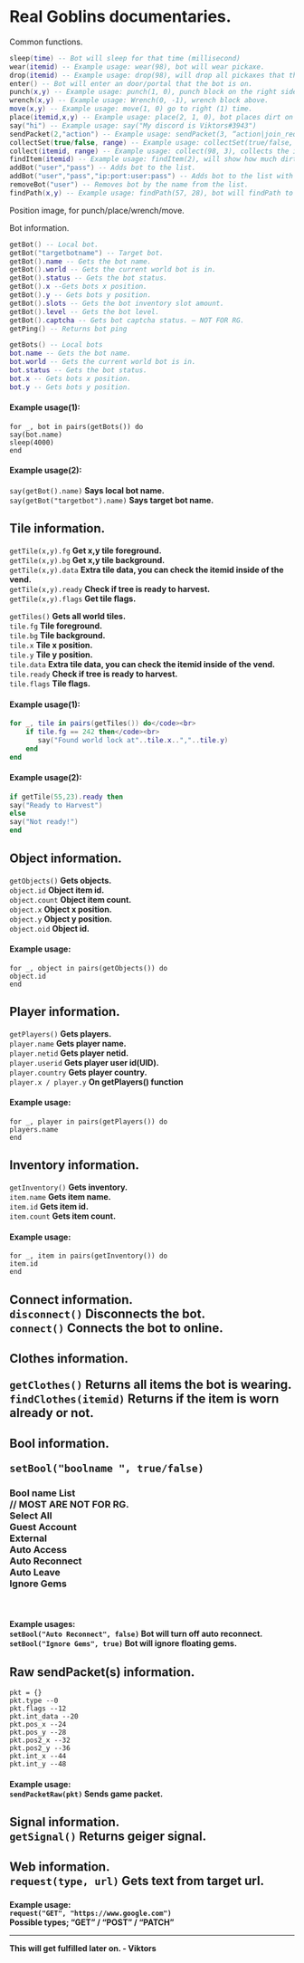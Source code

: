 <h1 class="code-line" data-line-start=0 data-line-end=1 ><a id="Real_Goblins_documentaries_0"></a>Real Goblins documentaries.</h1>
<p class="has-line-data" data-line-start="2" data-line-end="21">Common functions.<br>
  
```lua
sleep(time) -- Bot will sleep for that time (millisecond)
wear(itemid) -- Example usage: wear(98), bot will wear pickaxe.
drop(itemid) -- Example usage: drop(98), will drop all pickaxes that the bot has.
enter() -- Bot will enter an door/portal that the bot is on.
punch(x,y) -- Example usage: punch(1, 0), punch block on the right side of bot.
wrench(x,y) -- Example usage: Wrench(0, -1), wrench block above.
move(x,y) -- Example usage: move(1, 0) go to right (1) time.
place(itemid,x,y) -- Example usage: place(2, 1, 0), bot places dirt on right side.
say("hi") -- Example usage: say("My discord is Viktors#3943")
sendPacket(2,"action") -- Example usage: sendPacket(3, “action|join_request\nname|” … World … \ninvitedWorld|0").
collectSet(true/false, range) -- Example usage: collectSet(true/false, 3), turns on auto collect.
collect(itemid, range) -- Example usage: collect(98, 3), collects the item in the range.
findItem(itemid) -- Example usage: findItem(2), will show how much dirt bot has.
addBot("user","pass") -- Adds bot to the list.
addBot("user","pass","ip:port:user:pass") -- Adds bot to the list with proxy.
removeBot("user") -- Removes bot by the name from the list.
findPath(x,y) -- Example usage: findPath(57, 28), bot will findPath to (58,29)
```
<p class="has-line-data" data-line-start="22" data-line-end="24">Position image, for punch/place/wrench/move.<br>
<img src="https://cdn.discordapp.com/attachments/1009152912628404266/1120072679651819530/IMG_9451.png" alt=""></p>
<p class="has-line-data" data-line-start="25" data-line-end="37">Bot information.<br>
  
```lua
getBot() -- Local bot.
getBot("targetbotname") -- Target bot.
getBot().name -- Gets the bot name.
getBot().world -- Gets the current world bot is in.
getBot().status -- Gets the bot status.
getBot().x --Gets bots x position.
getBot().y -- Gets bots y position.
getBot().slots -- Gets the bot inventory slot amount.
getBot().level -- Gets the bot level.
getBot().captcha -- Gets bot captcha status. – NOT FOR RG.
getPing() -- Returns bot ping

getBots() -- Local bots
bot.name -- Gets the bot name.
bot.world -- Gets the current world bot is in.
bot.status -- Gets the bot status.
bot.x -- Gets bots x position.
bot.y -- Gets bots y position.
```
<h4 class="has-line-data" data-line-start="45" data-line-end="46">Example usage(1):</h4>
<p class="has-line-data" data-line-start="47" data-line-end="51"><code>for _, bot in pairs(getBots()) do</code><br>
<code>say(bot.name)</code><br>
<code>sleep(4000)</code><br>
<code>end</code></p>
<h4 class="has-line-data" data-line-start="52" data-line-end="53">Example usage(2):</h4>
<p class="has-line-data" data-line-start="54" data-line-end="56"><code>say(getBot().name)</code> <strong>Says local bot name.</strong><br>
<code>say(getBot(&quot;targetbot&quot;).name)</code> <strong>Says target bot name.</strong></p>
<h2 class="code-line" data-line-start=57 data-line-end=58 ><a id="Tile_information_57"></a>Tile information.</h2>
<p class="has-line-data" data-line-start="59" data-line-end="64"><code>getTile(x,y).fg</code> <strong>Get x,y tile foreground.</strong><br>
<code>getTile(x,y).bg</code> <strong>Get x,y tile background.</strong><br>
<code>getTile(x,y).data</code> <strong>Extra tile data, you can check the itemid inside of the vend.</strong><br>
<code>getTile(x,y).ready</code> <strong>Check if tree is ready to harvest.</strong><br>
<code>getTile(x,y).flags</code> <strong>Get tile flags.</strong></p>
<p class="has-line-data" data-line-start="66" data-line-end="74"><code>getTiles()</code> <strong>Gets all world tiles.</strong><br>
<code>tile.fg</code> <strong>Tile foreground.</strong><br>
<code>tile.bg</code> <strong>Tile background.</strong><br>
<code>tile.x</code> <strong>Tile x position.</strong><br>
<code>tile.y</code> <strong>Tile y position.</strong><br>
<code>tile.data</code> <strong>Extra tile data, you can check the itemid inside of the vend.</strong><br>
<code>tile.ready</code> <strong>Check if tree is ready to harvest.</strong><br>
<code>tile.flags</code> <strong>Tile flags.</strong></p>
<h4 class="has-line-data" data-line-start="75" data-line-end="76">Example usage(1):</h4>
<p class="has-line-data" data-line-start="77" data-line-end="82">
  
```lua  
for _, tile in pairs(getTiles()) do</code><br>
    if tile.fg == 242 then</code><br>
       say("Found world lock at"..tile.x..","..tile.y)
    end
end
```
<h4 class="has-line-data" data-line-start="83" data-line-end="84">Example usage(2):</h4>
<p class="has-line-data" data-line-start="85" data-line-end="90">
  
```lua
if getTile(55,23).ready then
say("Ready to Harvest")
else
say("Not ready!")
end
```
<h2 class="has-line-data" data-line-start="91" data-line-end="92">Object information.</h2>
<p class="has-line-data" data-line-start="93" data-line-end="99"><code>getObjects()</code> <strong>Gets objects.</strong><br>
<code>object.id</code> <strong>Object item id.</strong><br>
<code>object.count</code> <strong>Object item count.</strong><br>
<code>object.x</code> <strong>Object x position.</strong><br>
<code>object.y</code> <strong>Object y position.</strong><br>
<code>object.oid</code> <strong>Object id.</strong></p>
<h4 class="has-line-data" data-line-start="100" data-line-end="101">Example usage:</h4>
<p class="has-line-data" data-line-start="102" data-line-end="105"><code>for _, object in pairs(getObjects()) do</code><br>
<code>object.id</code><br>
<code>end</code></p>
<h2 class="has-line-data" data-line-start="106" data-line-end="107">Player information.</h2>
<p class="has-line-data" data-line-start="108" data-line-end="114"><code>getPlayers()</code> <strong>Gets players.</strong><br>
<code>player.name</code> <strong>Gets player name.</strong><br>
<code>player.netid</code> <strong>Gets player netid.</strong><br>
<code>player.userid</code> <strong>Gets player user id(UID).</strong><br>
<code>player.country</code> <strong>Gets player country.</strong><br>
<code>player.x / player.y</code> <strong>On getPlayers() function</strong></p>
<h4 class="has-line-data" data-line-start="115" data-line-end="116">Example usage:</h4>
<p class="has-line-data" data-line-start="117" data-line-end="120"><code>for _, player in pairs(getPlayers()) do</code><br>
<code>players.name</code><br>
<code>end</code></p>
<h2 class="has-line-data" data-line-start="121" data-line-end="122">Inventory information.</h2>
<p class="has-line-data" data-line-start="123" data-line-end="127"><code>getInventory()</code> <strong>Gets inventory.</strong><br>
<code>item.name</code> <strong>Gets item name.</strong><br>
<code>item.id</code> <strong>Gets item id.</strong><br>
<code>item.count</code> <strong>Gets item count.</strong></p>
<h4 class="has-line-data" data-line-start="128" data-line-end="129">Example usage:</h4>
<p class="has-line-data" data-line-start="130" data-line-end="133"><code>for _, item in pairs(getInventory()) do</code><br>
<code>item.id</code><br>
<code>end</code></p>
<h2 class="has-line-data" data-line-start="134" data-line-end="137">Connect information.<br>
<code>disconnect()</code> <strong>Disconnects the bot.</strong><br>
<code>connect()</code> <strong>Connects the bot to online.</strong></p>
<h2 class="has-line-data" data-line-start="138" data-line-end="139">Clothes information.<br>
<p class="has-line-data" data-line-start="140" data-line-end="142"><code>getClothes()</code> <strong>Returns all items the bot is wearing.</strong>
<code>findClothes(itemid)</code> <strong>Returns if the item is worn already or not.</strong></h2>
<h2 class="has-line-data" data-line-start="143" data-line-end="144">Bool information.<br>
<p class="has-line-data" data-line-start="145" data-line-end="154"><code>setBool(&quot;boolname &quot;, true/false)</code>
<h3>Bool name List<br> // MOST ARE NOT FOR RG. <br>
Select All<br>
Guest Account<br>
External<br>
Auto Access<br>
Auto Reconnect<br>
Auto Leave<br>
Ignore Gems</h3></h2></br>
<h4 class="has-line-data" data-line-start="155" data-line-end="158">Example usages:<br>
<code>setBool(&quot;Auto Reconnect&quot;, false)</code> <strong>Bot will turn off auto reconnect.</strong>
<code>setBool(&quot;Ignore Gems&quot;, true)</code> <strong>Bot will ignore floating gems.</strong></br>
<h2 class="has-line-data" data-line-start="159" data-line-end="170">Raw sendPacket(s) information.</h2>
<code>pkt = {}</code><br>
<code>pkt.type --0</code><br>
<code>pkt.flags --12</code><br>
<code>pkt.int_data --20</code><br>
<code>pkt.pos_x --24</code><br>
<code>pkt.pos_y --28</code><br>
<code>pkt.pos2_x --32</code><br>
<code>pkt.pos2_y --36</code><br>
<code>pkt.int_x --44</code><br>
<code>pkt.int_y --48</code></p>
<h4 class="has-line-data" data-line-start="171" data-line-end="173">Example usage:<br>
<code>sendPacketRaw(pkt)</code>  <strong>Sends game packet.</strong></p>
<h2 class="has-line-data" data-line-start="174" data-line-end="176">Signal information.<br>
<code>getSignal()</code> <strong>Returns geiger signal.</strong></p>
<h2 class="has-line-data" data-line-start="177" data-line-end="179">Web information.<br>
<code>request(type, url)</code> <strong>Gets text from target url.</strong></p>
<h4 class="has-line-data" data-line-start="180" data-line-end="183">Example usage:<br>
<code>request(&quot;GET&quot;, &quot;https://www.google.com&quot;)</code><br>
<strong>Possible types; “GET” / “POST” / “PATCH”</strong></p>

---
This will get fulfilled later on. - Viktors
